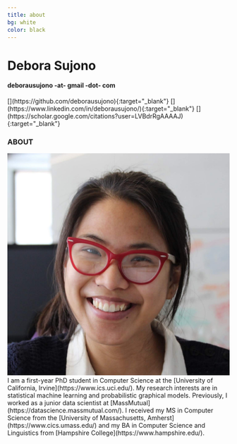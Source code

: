 ```yaml
---
title: about
bg: white
color: black
---
```


# Debora Sujono
#### deborausujono -at- gmail -dot- com

<div class="social" markdown="1">
[<i class="fa fa-github fa-2x fa-fw"></i>](https://github.com/deborausujono){:target="_blank"}
[<i class="fa fa-linkedin-square fa-2x fa-fw"></i>](https://www.linkedin.com/in/deborausujono/){:target="_blank"}
[<i class="ai ai-google-scholar ai-2x fa-fw"></i>](https://scholar.google.com/citations?user=LVBdrRgAAAAJ){:target="_blank"}
</div>

### ABOUT

<div class="about" markdown="1">

<img src="/img/me.jpg" />

<div markdown="1">
I am a first-year PhD student in Computer Science at the [University of California, Irvine](https://www.ics.uci.edu/). My research interests are in statistical machine learning and probabilistic graphical models. Previously, I worked as a junior data scientist at [MassMutual](https://datascience.massmutual.com/). I received my MS in Computer Science from the [University of Massachusetts, Amherst](https://www.cics.umass.edu/) and my BA in Computer Science and Linguistics from [Hampshire College](https://www.hampshire.edu/).
</div>

</div>

